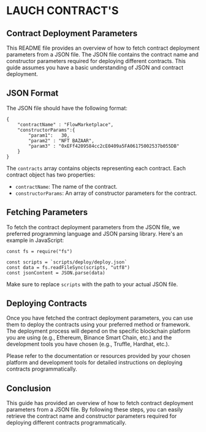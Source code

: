 # LAUCH CONTRACT'S

## Contract Deployment Parameters

This README file provides an overview of how to fetch contract deployment parameters from a JSON file. The JSON file contains the contract name and constructor parameters required for deploying different contracts. This guide assumes you have a basic understanding of JSON and contract deployment.

## JSON Format

The JSON file should have the following format:

```shell
{
    "contractName" : "FlowMarketplace",
    "constructorParams":{
        "param1":   30,
        "param2" : "NFT BAZAAR",
        "param3" : "0xEFf4209584cc2cE0409a5FA06175002537b055DB"
    }
}
```

The `contracts` array contains objects representing each contract. Each contract object has two properties:

- `contractName`: The name of the contract.
- `constructorParams`: An array of constructor parameters for the contract. 

## Fetching Parameters
To fetch the contract deployment parameters from the JSON file,  we  preferred programming language and JSON parsing library. Here's an example in JavaScript:


```shell
const fs = require("fs")

const scripts = `scripts/deploy/deploy.json`
const data = fs.readFileSync(scripts, "utf8")
const jsonContent = JSON.parse(data)

```

Make sure to replace `scripts` with the path to your actual JSON file.


## **Deploying Contracts**

Once you have fetched the contract deployment parameters, you can use them to deploy the contracts using your preferred method or framework. The deployment process will depend on the specific blockchain platform you are using (e.g., Ethereum, Binance Smart Chain, etc.) and the development tools you have chosen (e.g., Truffle, Hardhat, etc.).

Please refer to the documentation or resources provided by your chosen platform and development tools for detailed instructions on deploying contracts programmatically.

## **Conclusion**

This guide has provided an overview of how to fetch contract deployment parameters from a JSON file. By following these steps, you can easily retrieve the contract name and constructor parameters required for deploying different contracts programmatically.
